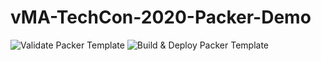 ﻿# vMA-TechCon-2020-Packer-Demo

![Validate Packer Template](https://github.com/swerveshot/vMA-TechCon-2020-Packer-Demo/workflows/Validate%20Packer%20Template/badge.svg)
![Build & Deploy Packer Template](https://github.com/swerveshot/vMA-TechCon-2020-Packer-Demo/workflows/Build%20&%20Deploy%20Packer%20Template/badge.svg)
